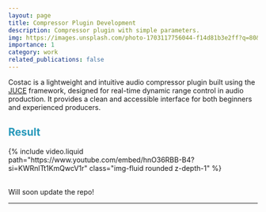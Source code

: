 ```yaml
---
layout: page
title: Compressor Plugin Development 
description: Compressor plugin with simple parameters.
img: https://images.unsplash.com/photo-1703117756044-f14d81b3e2ff?q=80&w=2940&auto=format&fit=crop&ixlib=rb-4.1.0&ixid=M3wxMjA3fDB8MHxwaG90by1wYWdlfHx8fGVufDB8fHx8fA%3D%3D
importance: 1
category: work
related_publications: false
---
```


Costac is a lightweight and intuitive audio compressor plugin built using the <a href="https://juce.com/">JUCE</a> framework, designed for real-time dynamic range control in audio production. It provides a clean and accessible interface for both beginners and experienced producers.
 
 <h2 style="color: #2698ba;"> Result </h2>

<div class="container">
  <div class="row">
    <div class="col-sm col-12">
        {% include video.liquid path="https://www.youtube.com/embed/hnO36RBB-B4?si=KWRnlTt1KmQwcV1r" class="img-fluid rounded z-depth-1" %}
    </div>
  </div>
</div>
<br>

Will soon update the repo!



---
